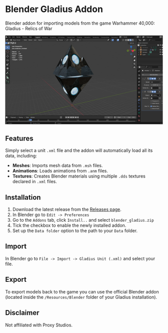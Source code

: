 # Blender Gladius Addon
Blender addon for importing models from the game  Warhammer 40,000: Gladius - Relics of War

![blender_screenshot](images/artifact.png)

## Features
Simply select a unit `.xml` file and the addon will automatically load all its data, including:
- **Meshes**: Imports mesh data from `.msh` files.
- **Animations**: Loads animations from `.anm` files.
- **Textures**: Creates Blender materials using multiple `.dds` textures declared in `.xml` files.

## Installation
1. Download the latest release from the [Releases page](https://github.com/amorgun/blender_gladius/releases/).
2. In Blender go to `Edit -> Preferences`
3. Go to the `Addons` tab, click `Install..` and select `blender_gladius.zip`
4. Tick the checkbox to enable the newly installed addon.
5. Set up the `Data folder` option to the path to your `Data` folder.

## Import
In Blender go to `File -> Import -> Gladius Unit (.xml)` and select your file.

## Export
To export models back to the game you can use the official Blender addon (located inside the `/Resources/Blender` folder of your Gladius installation).


## Disclaimer
Not affiliated with Proxy Studios.
